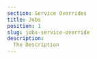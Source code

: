 ```yaml
---
section: Service Overrides
title: Jobs
position: 1
slug: jobs-service-override
description: 
  The Description
---
```

